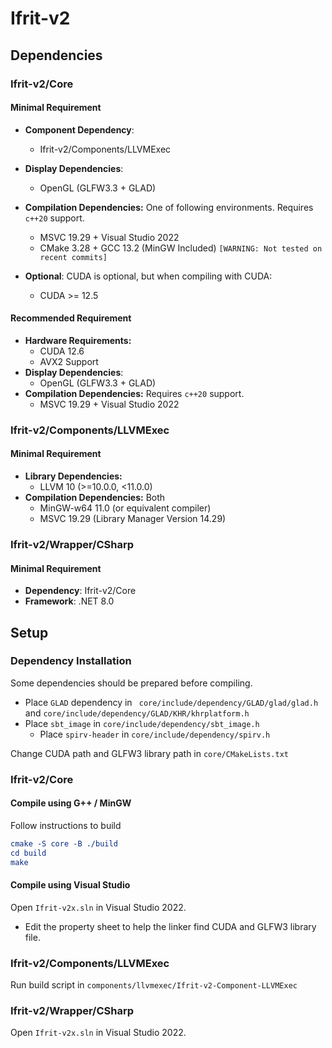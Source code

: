 # Ifrit-v2 

## Dependencies

### Ifrit-v2/Core

#### Minimal Requirement

- **Component Dependency**:

  - Ifrit-v2/Components/LLVMExec

- **Display Dependencies**: 

  - OpenGL (GLFW3.3 + GLAD)

- **Compilation Dependencies:** One of following environments. Requires `c++20` support.

  - MSVC 19.29 + Visual Studio 2022 
  - CMake 3.28 + GCC 13.2 (MinGW Included) `[WARNING: Not tested on recent commits]`

- **Optional**: CUDA is optional, but when compiling with CUDA:

  - CUDA >= 12.5

    

#### Recommended Requirement

- **Hardware Requirements:**  
  - CUDA 12.6
  - AVX2 Support
- **Display Dependencies**: 
  - OpenGL (GLFW3.3 + GLAD)
- **Compilation Dependencies:** Requires `c++20` support.
  - MSVC 19.29 + Visual Studio 2022 



### Ifrit-v2/Components/LLVMExec

#### Minimal Requirement 

- **Library Dependencies:**
  - LLVM 10 (>=10.0.0, <11.0.0)
- **Compilation Dependencies:** Both
  - MinGW-w64 11.0 (or equivalent compiler)
  - MSVC 19.29 (Library Manager Version 14.29)



### Ifrit-v2/Wrapper/CSharp

#### Minimal Requirement 

- **Dependency**: Ifrit-v2/Core
- **Framework**: .NET 8.0





## Setup

### Dependency Installation

Some dependencies should be prepared before compiling.

- Place `GLAD` dependency in ` core/include/dependency/GLAD/glad/glad.h` and `core/include/dependency/GLAD/KHR/khrplatform.h`
- Place `sbt_image` in `core/include/dependency/sbt_image.h`
  - Place `spirv-header` in `core/include/dependency/spirv.h`


Change CUDA path and GLFW3 library path in `core/CMakeLists.txt` 



### Ifrit-v2/Core

#### Compile using G++ / MinGW

Follow instructions to build

```cmake
cmake -S core -B ./build
cd build
make
```



#### Compile using Visual Studio

Open `Ifrit-v2x.sln` in Visual Studio 2022.

- Edit the property sheet to help the linker find CUDA and GLFW3 library file.



### Ifrit-v2/Components/LLVMExec

Run build script in `components/llvmexec/Ifrit-v2-Component-LLVMExec`



### Ifrit-v2/Wrapper/CSharp

Open `Ifrit-v2x.sln` in Visual Studio 2022.